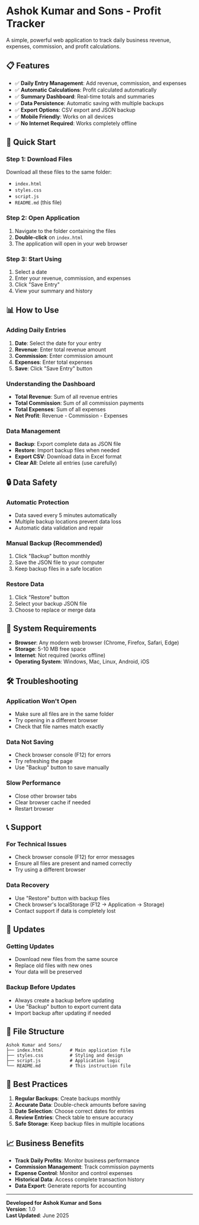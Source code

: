 # Ashok Kumar and Sons - Profit Tracker

A simple, powerful web application to track daily business revenue, expenses, commission, and profit calculations.

## 📋 Features

- ✅ **Daily Entry Management**: Add revenue, commission, and expenses
- ✅ **Automatic Calculations**: Profit calculated automatically
- ✅ **Summary Dashboard**: Real-time totals and summaries
- ✅ **Data Persistence**: Automatic saving with multiple backups
- ✅ **Export Options**: CSV export and JSON backup
- ✅ **Mobile Friendly**: Works on all devices
- ✅ **No Internet Required**: Works completely offline

## 🚀 Quick Start

### **Step 1: Download Files**
Download all these files to the same folder:
- `index.html`
- `styles.css` 
- `script.js`
- `README.md` (this file)

### **Step 2: Open Application**
1. Navigate to the folder containing the files
2. **Double-click** on `index.html`
3. The application will open in your web browser

### **Step 3: Start Using**
1. Select a date
2. Enter your revenue, commission, and expenses
3. Click "Save Entry"
4. View your summary and history

## 📊 How to Use

### **Adding Daily Entries**
1. **Date**: Select the date for your entry
2. **Revenue**: Enter total revenue amount
3. **Commission**: Enter commission amount
4. **Expenses**: Enter total expenses
5. **Save**: Click "Save Entry" button

### **Understanding the Dashboard**
- **Total Revenue**: Sum of all revenue entries
- **Total Commission**: Sum of all commission payments  
- **Total Expenses**: Sum of all expenses
- **Net Profit**: Revenue - Commission - Expenses

### **Data Management**
- **Backup**: Export complete data as JSON file
- **Restore**: Import backup files when needed
- **Export CSV**: Download data in Excel format
- **Clear All**: Delete all entries (use carefully)

## 🔒 Data Safety

### **Automatic Protection**
- Data saved every 5 minutes automatically
- Multiple backup locations prevent data loss
- Automatic data validation and repair

### **Manual Backup (Recommended)**
1. Click "Backup" button monthly
2. Save the JSON file to your computer
3. Keep backup files in a safe location

### **Restore Data**
1. Click "Restore" button
2. Select your backup JSON file
3. Choose to replace or merge data

## 📱 System Requirements

- **Browser**: Any modern web browser (Chrome, Firefox, Safari, Edge)
- **Storage**: 5-10 MB free space
- **Internet**: Not required (works offline)
- **Operating System**: Windows, Mac, Linux, Android, iOS

## 🛠️ Troubleshooting

### **Application Won't Open**
- Make sure all files are in the same folder
- Try opening in a different browser
- Check that file names match exactly

### **Data Not Saving**
- Check browser console (F12) for errors
- Try refreshing the page
- Use "Backup" button to save manually

### **Slow Performance**
- Close other browser tabs
- Clear browser cache if needed
- Restart browser

## 📞 Support

### **For Technical Issues**
- Check browser console (F12) for error messages
- Ensure all files are present and named correctly
- Try using a different browser

### **Data Recovery**
- Use "Restore" button with backup files
- Check browser's localStorage (F12 → Application → Storage)
- Contact support if data is completely lost

## 🔄 Updates

### **Getting Updates**
- Download new files from the same source
- Replace old files with new ones
- Your data will be preserved

### **Backup Before Updates**
- Always create a backup before updating
- Use "Backup" button to export current data
- Import backup after updating if needed

## 📄 File Structure

```
Ashok Kumar and Sons/
├── index.html          # Main application file
├── styles.css          # Styling and design
├── script.js           # Application logic
└── README.md           # This instruction file
```

## 🎯 Best Practices

1. **Regular Backups**: Create backups monthly
2. **Accurate Data**: Double-check amounts before saving
3. **Date Selection**: Choose correct dates for entries
4. **Review Entries**: Check table to ensure accuracy
5. **Safe Storage**: Keep backup files in multiple locations

## 📈 Business Benefits

- **Track Daily Profits**: Monitor business performance
- **Commission Management**: Track commission payments
- **Expense Control**: Monitor and control expenses
- **Historical Data**: Access complete transaction history
- **Data Export**: Generate reports for accounting

---

**Developed for Ashok Kumar and Sons**  
**Version**: 1.0  
**Last Updated**: June 2025 